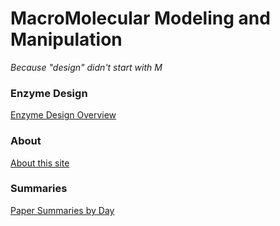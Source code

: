 # MacroMolecular Modeling and Manipulation

_Because "design" didn't start with M_

### Enzyme Design
[Enzyme Design Overview](enzdes/overview)


### About
[About this site](about)

### Summaries
[Paper Summaries by Day](blog_feed)
